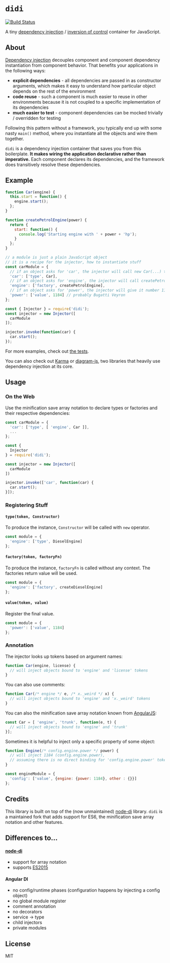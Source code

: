 # `didi`

[![Build Status](https://travis-ci.org/nikku/didi.svg?branch=master)](https://travis-ci.org/nikku/didi)

A tiny [dependency injection](https://en.wikipedia.org/wiki/Dependency_injection) / [inversion of control](https://en.wikipedia.org/wiki/Inversion_of_control) container for JavaScript. 

## About

[Dependency injection](https://en.wikipedia.org/wiki/Dependency_injection) decouples component and component dependency instantiation from component behavior. That benefits your applications in the following ways: 

- **explicit dependencies** - all dependencies are passed in as constructor arguments, which makes it easy to understand how particular object depends on the rest of the environment
- **code reuse** - such a component is much easier to reuse in other environments because it is not coupled to a specific implementation of its dependencies
- **much easier to test** - component dependencies can be mocked trivially / overridden for testing

Following this pattern without a framework, you typically end up with some nasty `main()` method, where you instantiate all the objects and wire them together. 

`didi` is a dependency injection container that saves you from this boilerplate. **It makes wiring the application declarative rather than imperative.** Each component declares its dependencies, and the framework does transitively resolve these dependencies.


## Example

```js
function Car(engine) {
  this.start = function() {
    engine.start();
  };
}

function createPetrolEngine(power) {
  return {
    start: function() {
      console.log('Starting engine with ' + power + 'hp');
    }
  };
}

// a module is just a plain JavaScript object
// it is a recipe for the injector, how to instantiate stuff
const carModule = {
  // if an object asks for 'car', the injector will call new Car(...) to produce it
  'car': ['type', Car],
  // if an object asks for 'engine', the injector will call createPetrolEngine(...) to produce it
  'engine': ['factory', createPetrolEngine],
  // if an object asks for 'power', the injector will give it number 1184
  'power': ['value', 1184] // probably Bugatti Veyron
};

const { Injector } = require('didi');
const injector = new Injector([
  carModule
]);

injector.invoke(function(car) {
  car.start();
});
```

For more examples, check out [the tests](https://github.com/nikku/didi/blob/master/test/injector.spec.js). 

You can also check out [Karma](https://github.com/karma-runner/karma) or [diagram-js](https://github.com/bpmn-io/diagram-js), two libraries that heavily use dependency injection at its core.


## Usage

### On the Web

Use the minification save array notation to declare types or factories and their respective dependencies:

```javascript
const carModule = {
  'car': ['type', [ 'engine', Car ]],
  ...
};

const {
  Injector
} = require('didi');

const injector = new Injector([
  carModule
])

injector.invoke(['car', function(car) {
  car.start();
}]);
```


### Registering Stuff

#### `type(token, Constructor)`

To produce the instance, `Constructor` will be called with `new` operator.
```js
const module = {
  'engine': ['type', DieselEngine]
};
```

#### `factory(token, factoryFn)`

To produce the instance, `factoryFn` is called without any context. The factories return value will be used.

```js
const module = {
  'engine': ['factory', createDieselEngine]
};
```

#### `value(token, value)`

Register the final value.

```js
const module = {
  'power': ['value', 1184]
};
```


### Annotation

The injector looks up tokens based on argument names:

```js
function Car(engine, license) {
  // will inject objects bound to 'engine' and 'license' tokens
}
```

You can also use comments:
```js
function Car(/* engine */ e, /* x._weird */ x) {
  // will inject objects bound to 'engine' and 'x._weird' tokens
}
```

You can also the minification save array notation known from [AngularJS][AngularJS]:
```js
const Car = [ 'engine', 'trunk', function(e, t) {
  // will inject objects bound to 'engine' and 'trunk'
}];
```

Sometimes it is helpful to inject only a specific property of some object:
```js
function Engine(/* config.engine.power */ power) {
  // will inject 1184 (config.engine.power),
  // assuming there is no direct binding for 'config.engine.power' token
}

const engineModule = {
  'config': ['value', {engine: {power: 1184}, other : {}}]
};
```

## Credits

This library is built on top of the (now unmaintained) [node-di][node-di] library. `didi` is a maintained fork that adds support for ES6, the minification save array notation and other features.


## Differences to...

#### [node-di][node-di]

- support for array notation
- supports [ES2015](http://babeljs.io/learn-es2015/)

#### Angular DI

- no config/runtime phases (configuration happens by injecting a config object)
- no global module register
- comment annotation
- no decorators
- service -> type
- child injectors
- private modules


## License

MIT


[AngularJS]: http://angularjs.org/
[node-di]: https://github.com/vojtajina/node-di

